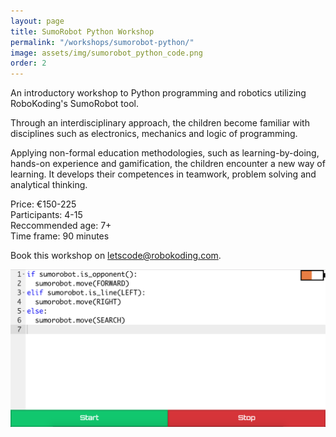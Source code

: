 ```yaml
---
layout: page
title: SumoRobot Python Workshop
permalink: "/workshops/sumorobot-python/"
image: assets/img/sumorobot_python_code.png
order: 2
---
```


An introductory workshop to Python programming and robotics utilizing RoboKoding's SumoRobot tool.

Through an interdisciplinary approach, the children become familiar with disciplines such as electronics, mechanics and logic of programming.

Applying non-formal education methodologies, such as learning-by-doing, hands-on experience and gamification, the children encounter a new way of learning. It develops their competences in teamwork, problem solving and analytical thinking.

Price: €150-225  
Participants: 4-15  
Reccommended age: 7+  
Time frame: 90 minutes

Book this workshop on [letscode@robokoding.com](#).

![sumorobot-workshop](/assets/img/sumorobot_python_code.png)
